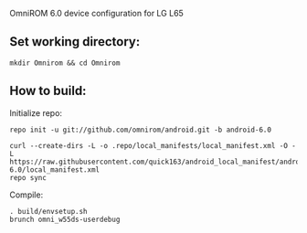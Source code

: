 OmniROM 6.0 device configuration for LG L65

Set working directory:
-------------

    mkdir Omnirom && cd Omnirom

How to build:
-------------

Initialize repo:

    repo init -u git://github.com/omnirom/android.git -b android-6.0

    curl --create-dirs -L -o .repo/local_manifests/local_manifest.xml -O -L https://raw.githubusercontent.com/quick163/android_local_manifest/android-6.0/local_manifest.xml
    repo sync

Compile:

    . build/envsetup.sh
    brunch omni_w55ds-userdebug
